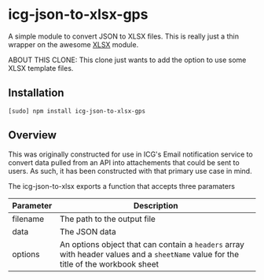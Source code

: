 # icg-json-to-xlsx-gps

A simple module to convert JSON to XLSX files.  This is really just a thin wrapper on the awesome [XLSX](https://github.com/SheetJS/js-xlsx) module.

ABOUT THIS CLONE: This clone just wants to add the option to use some XLSX template files.


## Installation

    [sudo] npm install icg-json-to-xlsx-gps

## Overview

This was originally constructed for use in ICG's Email notification service to convert data pulled from an API into attachements that could be sent to users.  As such, it has been constructed with that primary use case in mind.

The icg-json-to-xlsx exports a function that accepts three paramaters

| Parameter   | Description                                                                                                                         |
|-------------|-------------------------------------------------------------------------------------------------------------------------------------|
| filename    | The path to the output file                                                                                                         |
| data        | The JSON data                                                                                                                       |
| options     | An options object that can contain a `headers` array with header values and a `sheetName` value for the title of the workbook sheet |
